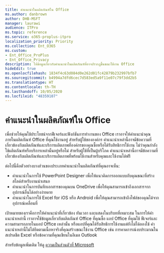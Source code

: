 ```yaml
---
title: คำแนะนำในผลิตภัณฑ์ใน Office
ms.author: danbrown
author: DHB-MSFT
manager: laurawi
audience: ITPro
ms.topic: reference
ms.service: o365-proplus-itpro
localization_priority: Priority
ms.collection: Ent_O365
ms.custom:
- Ent_Office_ProPlus
- Ent_Office_Privacy
description: ให้ข้อมูลเกี่ยวกับคำแนะนำในผลิตภัณฑ์ที่อาจปรากฏขึ้นขณะใช้งาน Office
hideEdit: true
ms.openlocfilehash: 1834f4c63d084d0e262d01fc42879b232997bfb7
ms.sourcegitcommit: b4994a7dfd6cec7d583ed5a9f11e07c79f3dd2b5
ms.translationtype: HT
ms.contentlocale: th-TH
ms.lasthandoff: 10/05/2020
ms.locfileid: "48359107"
---
```

# <a name="in-product-recommendations-in-office"></a>คำแนะนำในผลิตภัณฑ์ใน Office

เพื่อช่วยให้คุณใช้ประโยชน์จากฟีเจอร์และฟังก์ชันการทำงานของ Office เราอาจให้คำแนะนำคุณภายในผลิตภัณฑ์ Office ที่คุณใช้งานอยู่ สำหรับผู้ใช้ขององค์กร คำแนะนำเหล่านี้อาจมีข้อความที่เกี่ยวข้องกับผลิตภัณฑ์และบริการผลิตภาพที่องค์กรของคุณซื้อหรือได้รับสิทธิการใช้งาน ไม่ว่าคุณกำลังใช้ผลิตภัณฑ์หรือบริการเหล่านั้นอยู่หรือไม่ สำหรับผู้ใช้ที่เป็นผู้บริโภค คำแนะนำเหล่านี้อาจมีข้อความที่เกี่ยวข้องกับผลิตภัณฑ์และบริการผลิตภาพที่พร้อมใช้งานสำหรับคุณและใช้งานได้ฟรี

ต่อไปนี้คือตัวอย่างบางส่วนของประเภทคำแนะนำในผลิตภัณฑ์ที่คุณอาจเห็น:

- คำแนะนำในการใช้ PowerPoint Designer เพื่อให้แนวคิดการออกแบบกับคุณขณะที่สร้างสไลด์สำหรับงานนำเสนอ
- คำแนะนำในการบันทึกเอกสารของคุณบน OneDrive เพื่อให้คุณสามารถเข้าถึงเอกสารจากอุปกรณ์อื่นได้อย่างง่ายดาย
- คำแนะนำในการใช้ Excel for iOS หรือ Android เพื่อให้คุณสามารถเข้าถึงไฟล์ของคุณได้จากอุปกรณ์เคลื่อนที่

เป้าหมายของเราคือการให้คำแนะนำที่เกี่ยวข้อง ทันเวลา และแสดงในบริบทที่เหมาะสม ในการให้คำแนะนำเหล่านี้ เราอาจใช้ข้อมูลเกี่ยวกับผลิตภัณฑ์ Office ที่คุณซื้อ แอป Office ที่คุณใช้ ฟีเจอร์และความสามารถภายในแอป Office เหล่านั้น หรือแอปที่คุณได้รับสิทธิการใช้งานแต่ยังไม่ได้ลองใช้ คำแนะนำเหล่านี้ไม่ได้ยึดตามเนื้อหาจริงที่คุณสร้างขณะใช้งาน Office เช่น การคาดการณ์งบประมาณในสเปรดชีต Excel หรือข้อความที่คุณเขียนในอีเมล Outlook

สำหรับข้อมูลเพิ่มเติม ให้ดู [ความเป็นส่วนตัวที่ Microsoft](https://privacy.microsoft.com/)